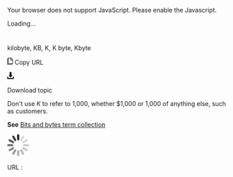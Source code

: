 Your browser does not support JavaScript. Please enable the Javascript.

Loading...

# 

kilobyte, KB, K, K byte, Kbyte

![Copy URL](kilobyte_files/Copy.png)
Copy URL

![Download](kilobyte_files/Download.png)

Download topic

Don't use *K* to refer to 1,000, whether $1,000 or 1,000 of anything else, such as customers. 

**See** [Bits and bytes term collection](https://worldready.cloudapp.net/Styleguide/Read?id=2700&topicid=26920)

![In progress](kilobyte_files/activity-large.gif)

URL :
